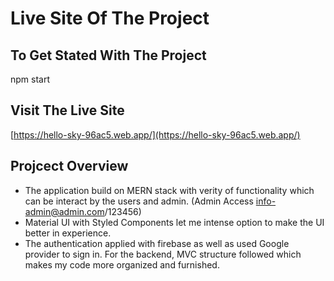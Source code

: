 # Live Site Of The Project

## To Get Stated With The Project

npm start

## Visit The Live Site

[https://hello-sky-96ac5.web.app/](https://hello-sky-96ac5.web.app/)

## Projcect Overview

- The application build on MERN stack with verity of functionality which can be interact by the users and admin. (Admin Access info-admin@admin.com/123456)
- Material UI with Styled Components let me intense option to make the UI better in experience.
- The authentication applied with firebase as well as used Google provider to sign in. For the backend, MVC structure followed which makes my code more organized and furnished.
